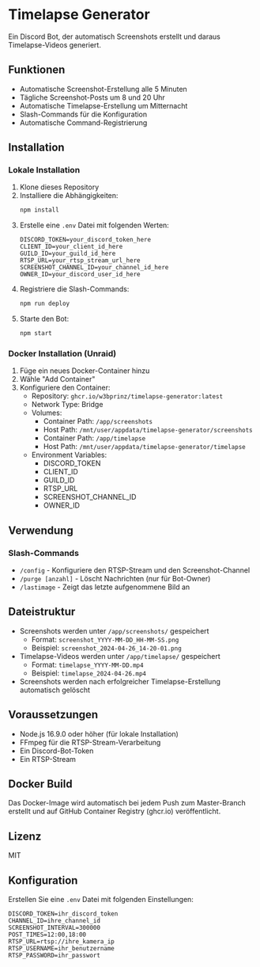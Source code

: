 # Timelapse Generator

Ein Discord Bot, der automatisch Screenshots erstellt und daraus Timelapse-Videos generiert.

## Funktionen

- Automatische Screenshot-Erstellung alle 5 Minuten
- Tägliche Screenshot-Posts um 8 und 20 Uhr
- Automatische Timelapse-Erstellung um Mitternacht
- Slash-Commands für die Konfiguration
- Automatische Command-Registrierung

## Installation

### Lokale Installation

1. Klone dieses Repository
2. Installiere die Abhängigkeiten:
   ```bash
   npm install
   ```
3. Erstelle eine `.env` Datei mit folgenden Werten:
   ```
   DISCORD_TOKEN=your_discord_token_here
   CLIENT_ID=your_client_id_here
   GUILD_ID=your_guild_id_here
   RTSP_URL=your_rtsp_stream_url_here
   SCREENSHOT_CHANNEL_ID=your_channel_id_here
   OWNER_ID=your_discord_user_id_here
   ```
4. Registriere die Slash-Commands:
   ```bash
   npm run deploy
   ```
5. Starte den Bot:
   ```bash
   npm start
   ```

### Docker Installation (Unraid)

1. Füge ein neues Docker-Container hinzu
2. Wähle "Add Container"
3. Konfiguriere den Container:
   - Repository: `ghcr.io/w3bprinz/timelapse-generator:latest`
   - Network Type: Bridge
   - Volumes:
     - Container Path: `/app/screenshots`
     - Host Path: `/mnt/user/appdata/timelapse-generator/screenshots`
     - Container Path: `/app/timelapse`
     - Host Path: `/mnt/user/appdata/timelapse-generator/timelapse`
   - Environment Variables:
     - DISCORD_TOKEN
     - CLIENT_ID
     - GUILD_ID
     - RTSP_URL
     - SCREENSHOT_CHANNEL_ID
     - OWNER_ID

## Verwendung

### Slash-Commands

- `/config` - Konfiguriere den RTSP-Stream und den Screenshot-Channel
- `/purge [anzahl]` - Löscht Nachrichten (nur für Bot-Owner)
- `/lastimage` - Zeigt das letzte aufgenommene Bild an

## Dateistruktur

- Screenshots werden unter `/app/screenshots/` gespeichert
  - Format: `screenshot_YYYY-MM-DD_HH-MM-SS.png`
  - Beispiel: `screenshot_2024-04-26_14-20-01.png`
- Timelapse-Videos werden unter `/app/timelapse/` gespeichert
  - Format: `timelapse_YYYY-MM-DD.mp4`
  - Beispiel: `timelapse_2024-04-26.mp4`
- Screenshots werden nach erfolgreicher Timelapse-Erstellung automatisch gelöscht

## Voraussetzungen

- Node.js 16.9.0 oder höher (für lokale Installation)
- FFmpeg für die RTSP-Stream-Verarbeitung
- Ein Discord-Bot-Token
- Ein RTSP-Stream

## Docker Build

Das Docker-Image wird automatisch bei jedem Push zum Master-Branch erstellt und auf GitHub Container Registry (ghcr.io) veröffentlicht.

## Lizenz

MIT

## Konfiguration

Erstellen Sie eine `.env` Datei mit folgenden Einstellungen:

```env
DISCORD_TOKEN=ihr_discord_token
CHANNEL_ID=ihre_channel_id
SCREENSHOT_INTERVAL=300000
POST_TIMES=12:00,18:00
RTSP_URL=rtsp://ihre_kamera_ip
RTSP_USERNAME=ihr_benutzername
RTSP_PASSWORD=ihr_passwort
```
